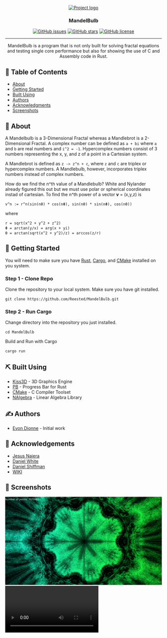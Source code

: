 <p align="center">
  <a href="" rel="noopener">
 <img width=200px height=200px src="http://celarek.at/wp/wp-content/uploads/2014/05/mandelbulb_big.jpg" alt="Project logo"></a>
</p>

<h3 align="center">MandelBulb</h3>

<div align="center">

[![GitHub issues](https://img.shields.io/github/issues/Reested/MandleBulb)](https://github.com/Reested/MandleBulb/issues)
[![GitHub stars](https://img.shields.io/github/stars/Reested/MandleBulb)](https://github.com/Reested/MandleBulb/stargazers)
[![GitHub license](https://img.shields.io/github/license/Reested/MandleBulb)](https://github.com/Reested/MandleBulb)

</div>

---

<p align="center"> MandelBulb is a program that is not only built for solving fractal equations and testing single core performance but also for showing the use of C and Assembly code in Rust.
    <br> 
</p>

## 📝 Table of Contents
- [About](#about)
- [Getting Started](#getting_started)
- [Built Using](#built_using)
- [Authors](#authors)
- [Acknowledgments](#acknowledgement)
- [Screenshots](#screenshots)

## 🧐 About <a name = "about"></a>
A Mandelbulb is a 3-Dimensional Fractal whereas a Mandlebrot is a 2-Dimensional Fractal. A complex number can be defined as `a + bi` where `a` and `b` are real numbers and `i^2 = -1`. Hypercomplex numbers consist of 3 numbers representing the x, y, and z of a point in a Cartesian system. 

A Mandlebrot is defined as `z -> z^n + c`, where `z` and `c` are triplex or hypercomplex numbers. A Mandlebulb, however, incorporates triplex numbers instead of complex numbers.

How do we find the n^th value of a Mandlebulb? White and Nylander already figured this out but we must use polar or spherical coordinates instad of cartesian. To find the n^th power of a vector **v** = (x,y,z) is 
```
v^n := r^n(sin(nθ) * cos(nΦ), sin(nθ) * sin(nΦ), cos(nθ))
```
where 
```
r = sqrt(x^2 + y^2 + z^2)
Φ = arctan(y/x) = arg(x + yi)
θ = arctan(sqrt(x^2 + y^2)/z) = arccos(z/r)
```

## 🏁 Getting Started <a name = "getting_started"></a>
You will need to make sure you have [Rust](https://www.rust-lang.org/tools/install), [Cargo](https://doc.rust-lang.org/cargo/getting-started/installation.html), and [CMake](https://cmake.org/install/) installed on you system.

### Step 1 - Clone Repo
Clone the repository to your local system. Make sure you have git installed.
```
git clone https://github.com/Reested/MandelBulb.git
```

### Step 2 - Run Cargo
Change directory into the repository you just installed.
```
cd MandelBulb
```

Build and Run with Cargo
```
cargo run
```

## ⛏️ Built Using <a name = "built_using"></a>
- [Kiss3D](https://github.com/sebcrozet/kiss3d) - 3D Graphics Engine
- [PB](https://github.com/a8m/pb) - Progress Bar for Rust
- [CMake](https://cmake.org) - C Compiler Toolset
- [NAlgebra](https://github.com/dimforge/nalgebra) - Linear Algebra Library

## ✍️ Authors <a name = "authors"></a>
- [Evon Dionne](https://github.com/Reested/) - Initial work

## 🎉 Acknowledgements <a name = "acknowledgement"></a>
- [Jesus Najera](https://www.cantorsparadise.com/mandelbulb-three-dimensional-fractals-d74c0317b76d)
- [Daniel White](https://www.skytopia.com/project/fractal/2mandelbulb.html#epilogue)
- [Daniel Shiffman](http://thecodingtrain.com/)
- [WIKI](https://en.wikipedia.org/wiki/Mandelbulb)

## 📸 Screenshots <a name = "screenshots"></a>
![Inside MandelBulb](/res/mandelbulb_inside.png?raw=true "Inide of a MandelBulb")
![Inside Video MandelBulb](/res/inside_of_mandelbulb.mov?raw=true "Inide video of a MandelBulb")
